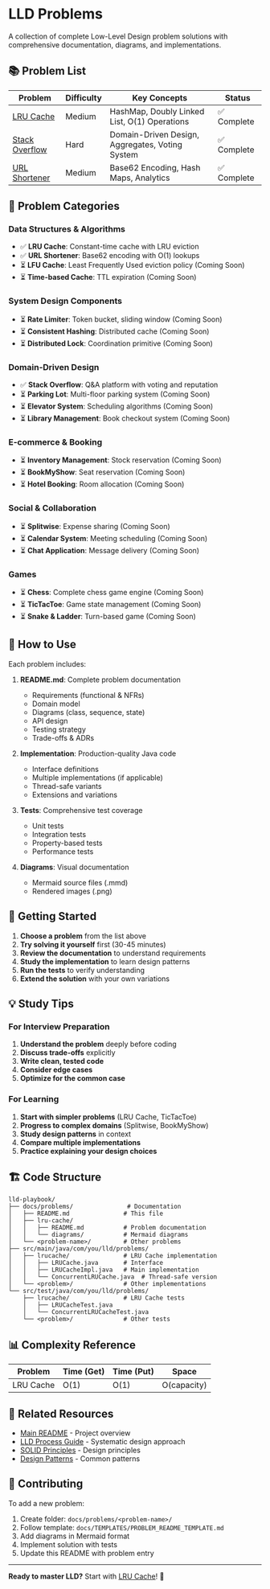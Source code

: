 # LLD Problems

A collection of complete Low-Level Design problem solutions with comprehensive documentation, diagrams, and implementations.

## 📚 Problem List

| Problem | Difficulty | Key Concepts | Status |
|---------|-----------|--------------|--------|
| [LRU Cache](lru-cache/README.md) | Medium | HashMap, Doubly Linked List, O(1) Operations | ✅ Complete |
| [Stack Overflow](stackoverflow/README.md) | Hard | Domain-Driven Design, Aggregates, Voting System | ✅ Complete |
| [URL Shortener](url-shortener/README.md) | Medium | Base62 Encoding, Hash Maps, Analytics | ✅ Complete |

## 🎯 Problem Categories

### Data Structures & Algorithms
- ✅ **LRU Cache**: Constant-time cache with LRU eviction
- ✅ **URL Shortener**: Base62 encoding with O(1) lookups
- ⏳ **LFU Cache**: Least Frequently Used eviction policy (Coming Soon)
- ⏳ **Time-based Cache**: TTL expiration (Coming Soon)

### System Design Components
- ⏳ **Rate Limiter**: Token bucket, sliding window (Coming Soon)
- ⏳ **Consistent Hashing**: Distributed cache (Coming Soon)
- ⏳ **Distributed Lock**: Coordination primitive (Coming Soon)

### Domain-Driven Design
- ✅ **Stack Overflow**: Q&A platform with voting and reputation
- ⏳ **Parking Lot**: Multi-floor parking system (Coming Soon)
- ⏳ **Elevator System**: Scheduling algorithms (Coming Soon)
- ⏳ **Library Management**: Book checkout system (Coming Soon)

### E-commerce & Booking
- ⏳ **Inventory Management**: Stock reservation (Coming Soon)
- ⏳ **BookMyShow**: Seat reservation (Coming Soon)
- ⏳ **Hotel Booking**: Room allocation (Coming Soon)

### Social & Collaboration
- ⏳ **Splitwise**: Expense sharing (Coming Soon)
- ⏳ **Calendar System**: Meeting scheduling (Coming Soon)
- ⏳ **Chat Application**: Message delivery (Coming Soon)

### Games
- ⏳ **Chess**: Complete chess game engine (Coming Soon)
- ⏳ **TicTacToe**: Game state management (Coming Soon)
- ⏳ **Snake & Ladder**: Turn-based game (Coming Soon)

## 📖 How to Use

Each problem includes:

1. **README.md**: Complete problem documentation
   - Requirements (functional & NFRs)
   - Domain model
   - Diagrams (class, sequence, state)
   - API design
   - Testing strategy
   - Trade-offs & ADRs

2. **Implementation**: Production-quality Java code
   - Interface definitions
   - Multiple implementations (if applicable)
   - Thread-safe variants
   - Extensions and variations

3. **Tests**: Comprehensive test coverage
   - Unit tests
   - Integration tests
   - Property-based tests
   - Performance tests

4. **Diagrams**: Visual documentation
   - Mermaid source files (.mmd)
   - Rendered images (.png)

## 🚀 Getting Started

1. **Choose a problem** from the list above
2. **Try solving it yourself** first (30-45 minutes)
3. **Review the documentation** to understand requirements
4. **Study the implementation** to learn design patterns
5. **Run the tests** to verify understanding
6. **Extend the solution** with your own variations

## 💡 Study Tips

### For Interview Preparation
1. **Understand the problem** deeply before coding
2. **Discuss trade-offs** explicitly
3. **Write clean, tested code**
4. **Consider edge cases**
5. **Optimize for the common case**

### For Learning
1. **Start with simpler problems** (LRU Cache, TicTacToe)
2. **Progress to complex domains** (Splitwise, BookMyShow)
3. **Study design patterns** in context
4. **Compare multiple implementations**
5. **Practice explaining your design choices**

## 🏗️ Code Structure

```
lld-playbook/
├── docs/problems/               # Documentation
│   ├── README.md               # This file
│   ├── lru-cache/
│   │   ├── README.md           # Problem documentation
│   │   └── diagrams/           # Mermaid diagrams
│   └── <problem-name>/         # Other problems
├── src/main/java/com/you/lld/problems/
│   ├── lrucache/               # LRU Cache implementation
│   │   ├── LRUCache.java       # Interface
│   │   ├── LRUCacheImpl.java   # Main implementation
│   │   └── ConcurrentLRUCache.java  # Thread-safe version
│   └── <problem>/              # Other implementations
└── src/test/java/com/you/lld/problems/
    ├── lrucache/               # LRU Cache tests
    │   ├── LRUCacheTest.java
    │   └── ConcurrentLRUCacheTest.java
    └── <problem>/              # Other tests
```

## 📊 Complexity Reference

| Problem | Time (Get) | Time (Put) | Space |
|---------|-----------|-----------|-------|
| LRU Cache | O(1) | O(1) | O(capacity) |

## 🔗 Related Resources

- [Main README](../../README.md) - Project overview
- [LLD Process Guide](../day1/README.md) - Systematic design approach
- [SOLID Principles](../day2/README.md) - Design principles
- [Design Patterns](../week2/day6/README.md) - Common patterns

## 🤝 Contributing

To add a new problem:

1. Create folder: `docs/problems/<problem-name>/`
2. Follow template: `docs/TEMPLATES/PROBLEM_README_TEMPLATE.md`
3. Add diagrams in Mermaid format
4. Implement solution with tests
5. Update this README with problem entry

---

**Ready to master LLD?** Start with [LRU Cache](lru-cache/README.md)! 🚀

